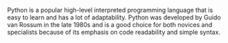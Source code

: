 Python is a popular high-level interpreted programming language that is easy to learn and has a lot of adaptability.
Python was developed by Guido van Rossum in the late 1980s and is a good choice for both novices and specialists because 
of its emphasis on code readability and simple syntax.
